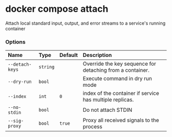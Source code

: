 # docker compose attach

<!---MARKER_GEN_START-->
Attach local standard input, output, and error streams to a service's running container

### Options

| Name            | Type     | Default | Description                                               |
|:----------------|:---------|:--------|:----------------------------------------------------------|
| `--detach-keys` | `string` |         | Override the key sequence for detaching from a container. |
| `--dry-run`     | `bool`   |         | Execute command in dry run mode                           |
| `--index`       | `int`    | `0`     | index of the container if service has multiple replicas.  |
| `--no-stdin`    | `bool`   |         | Do not attach STDIN                                       |
| `--sig-proxy`   | `bool`   | `true`  | Proxy all received signals to the process                 |

<!---MARKER_GEN_END-->
